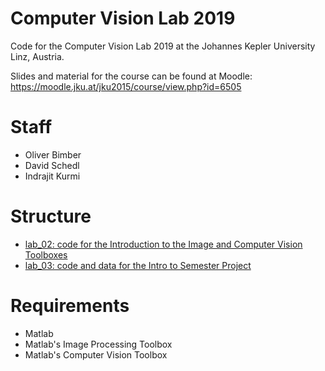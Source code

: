 # Computer Vision Lab 2019
Code for the Computer Vision Lab 2019 at the Johannes Kepler University Linz, Austria.

Slides and material for the course can be found at Moodle:
 https://moodle.jku.at/jku2015/course/view.php?id=6505


# Staff
 * Oliver Bimber
 * David Schedl 
 * Indrajit Kurmi


# Structure

 * [lab_02: code for the Introduction to the Image and Computer Vision Toolboxes](./lab_02/)
 * [lab_03: code and data for the Intro to Semester Project](./lab_03)
   
# Requirements

* Matlab 
* Matlab's Image Processing Toolbox
* Matlab's Computer Vision Toolbox

